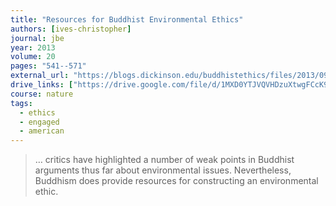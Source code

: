 ```yaml
---
title: "Resources for Buddhist Environmental Ethics"
authors: [ives-christopher]
journal: jbe
year: 2013
volume: 20
pages: "541--571"
external_url: "https://blogs.dickinson.edu/buddhistethics/files/2013/09/Ives-Buddhist-Environmental-Ethic-final1.pdf"
drive_links: ["https://drive.google.com/file/d/1MXD0YTJVQVHDzuXtwgFCcK9Q_n6Lgkml/view?usp=drivesdk"]
course: nature
tags:
  - ethics
  - engaged
  - american
---
```


> … critics have highlighted a number of weak points in Buddhist arguments thus far about environmental issues. Nevertheless, Buddhism does provide resources for constructing an environmental ethic.
